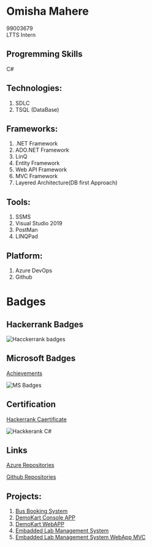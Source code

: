 # Omisha Mahere 
99003679  
LTTS Intern

## Progremming Skills
C#

## Technologies:

1. SDLC
2. TSQL (DataBase) 

## Frameworks:

1. .NET Framework
2. ADO.NET Framework 
3. LinQ 
4. Entity Framework 
5. Web API Framework 
6. MVC Framework
7. Layered Architecture(DB first Approach)

## Tools:

1. SSMS 
2. Visual Studio 2019 
3. PostMan 
4. LINQPad

## Platform:

1. Azure DevOps 
2. Github 

# Badges

## Hackerrank Badges
![Hacckerrank badges](https://user-images.githubusercontent.com/78849934/112251664-b4fbc200-8c81-11eb-94da-e1dab6847855.png)

## Microsoft Badges 
[Achievements](https://docs.microsoft.com/en-us/users/omishamahere-0273/achievements)

![MS Badges](https://user-images.githubusercontent.com/78849934/112253312-7a475900-8c84-11eb-8ffe-026de390b9d9.png)


## Certification

[Hackerrank Caertificate](https://www.hackerrank.com/certificates/9cda54c60585)

![Hackkerank C#](https://user-images.githubusercontent.com/78849934/112252200-a4981700-8c82-11eb-9c1a-a0daf6728fb6.png)


## Links

[Azure Repositories](https://dev.azure.com/omishamahere/)

[Github Repositories](https://github.com/99003679)

## Projects:
1.  [Bus Booking System](https://github.com/99003679/Bus_Booking_System)
1.  [DemoKart Console APP](https://github.com/99003606/DemoKart)
2.  [DemoKart WebAPP](https://dev.azure.com/omishamahere/_git/99003679_DemoKart_DataAccessLayerEF)
3.  [Embadded Lab Management System](https://dev.azure.com/omishamahere/_git/99003679_Emb_Lab_Management)
4.  [Embadded Lab Management System WebApp MVC](https://dev.azure.com/omishamahere/EmbLab_MVC)



